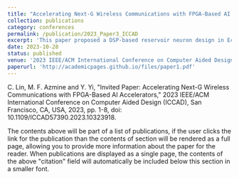 ```yaml
---
title: "Accelerating Next-G Wireless Communications with FPGA-Based AI Accelerators"
collection: publications
category: conferences
permalink: /publication/2023_Paper3_ICCAD
excerpt: 'This paper proposed a DSP-based reservoir neuron design in Echo State Network, and tested it in MIMO-OFDM symbol detection task using an SDR/FPGA testbed.'
date: 2023-10-28
status: published
venue: '2023 IEEE/ACM International Conference on Computer Aided Design (ICCAD)'
paperurl: 'http://academicpages.github.io/files/paper1.pdf'
---
```


C. Lin, M. F. Azmine and Y. Yi, "Invited Paper: Accelerating Next-G Wireless Communications with FPGA-Based AI Accelerators," 2023 IEEE/ACM International Conference on Computer Aided Design (ICCAD), San Francisco, CA, USA, 2023, pp. 1-8, doi: 10.1109/ICCAD57390.2023.10323918.

The contents above will be part of a list of publications, if the user clicks the link for the publication than the contents of section will be rendered as a full page, allowing you to provide more information about the paper for the reader. When publications are displayed as a single page, the contents of the above "citation" field will automatically be included below this section in a smaller font.
